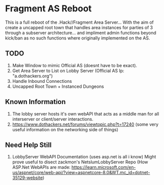 # Fragment AS Reboot
 This is a full reboot of the .Hack//Fragment Area Server... With the aim of create a uncapped root town that handles area instances for parties of 3 through a subserver architecture... and impliment admin functions beyond kick/ban as no such functions where originally implemented on the AS.

 ## TODO
 1. Make Window to mimic Official AS (doesnt have to be exact).
 2. Get Area Server to List on Lobby Server (Official AS Ip: "a.dothackers.org")
 3. Handle Inbound Connections
 4. Uncapped Root Town + Instanced Dungeons

 ## Known Information
 1. The lobby server hosts it's own webAPI that acts as a middle man for all interserver or client/server interactions.
 2. https://www.dothackers.net/forums/viewtopic.php?t=17240 (some very useful information on the networking side of things)

 ## Need Help Still
 1. LobbyServer WebAPI Documentation (uses asp.net is all i know) Might prove useful to disect zackmon's NetslumLobbyServer Repo
 (How ASP.Net WebAPIs are made: https://learn.microsoft.com/en-us/aspnet/core/web-api/?view=aspnetcore-8.0&WT.mc_id=dotnet-35129-website)
